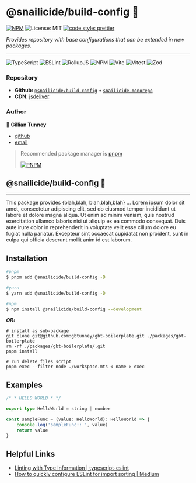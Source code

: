 # @snailicide/build-config 🐌

[![NPM](https://img.shields.io/npm/v/@snailicide/build-config)](http://www.npmjs.com/package/@snailicide/build-config)
![License: MIT](https://img.shields.io/npm/l/@snailicide/build-config)
[![code style: prettier](https://img.shields.io/badge/code_style-prettier-ff69b4.svg?style=flat-square)](https://github.com/prettier/prettier)

_Provides repository with base configurations that can be extended in new packages._

---

![TypeScript](https://img.shields.io/badge/typescript-%23007ACC.svg?style=for-the-badge&logo=typescript&logoColor=white)
![ESLint](https://img.shields.io/badge/ESLint-4B3263?style=for-the-badge&logo=eslint&logoColor=white)
![RollupJS](https://img.shields.io/badge/RollupJS-ef3335?style=for-the-badge&logo=rollup.js&logoColor=white)
![NPM](https://img.shields.io/badge/NPM-%23CB3837.svg?style=for-the-badge&logo=npm&logoColor=white)
![Vite](https://img.shields.io/badge/vite-%23646CFF.svg?style=for-the-badge&logo=vite&logoColor=white)
![Vitest](https://img.shields.io/badge/vitest-6E9F18?style=for-the-badge&logo=vitest&logoColor=white)
![Zod](https://img.shields.io/badge/zod-%233068b7.svg?style=for-the-badge&logo=zod&logoColor=white)

### Repository

-   **Github:**
    [`@snailicide/build-config`](https://github.com/gbtunney/snailicide-monorepo/tree/main/packages/build-config) •
    [`snailicide-monorepo`](https://github.com/gbtunney/snailicide-monorepo.git)
-   **CDN**: [jsdeliver](https://cdn.jsdelivr.net/npm/@snailicide/build-config/dist/index.min.js)

### Author

👤 **Gillian Tunney**

-   [github](https://github.com/gbtunney)
-   [email](mailto:gbtunney@mac.com)

> Recommended package manager is [pnpm](http://pnpm.io)
>
> [![PNPM](https://img.shields.io/badge/pnpm-%234a4a4a.svg?style=for-the-badge&logo=pnpm&logoColor=f69220)](http://pnpm.io)

## @snailicide/build-config 🐌

---

This package provides {blah,blah, blah,blah,blah} ... Lorem ipsum dolor sit amet, consectetur adipiscing elit, sed do
eiusmod tempor incididunt ut labore et dolore magna aliqua. Ut enim ad minim veniam, quis nostrud exercitation ullamco
laboris nisi ut aliquip ex ea commodo consequat. Duis aute irure dolor in reprehenderit in voluptate velit esse cillum
dolore eu fugiat nulla pariatur. Excepteur sint occaecat cupidatat non proident, sunt in culpa qui officia deserunt
mollit anim id est laborum.

## Installation

```sh
#pnpm
$ pnpm add @snailicide/build-config -D

#yarn
$ yarn add @snailicide/build-config -D

#npm
$ npm install @snailicide/build-config --development
```

_**OR:**_

```shell
# install as sub-package
git clone git@github.com:gbtunney/gbt-boilerplate.git ./packages/gbt-boilerplate
rm -rf ./packages/gbt-boilerplate/.git
pnpm install

# run delete files script
pnpm exec --filter node ./workspace.mts < name > exec
```

## Examples

```ts
/* * HELLO WORLD * */

export type HelloWorld = string | number

const sampleFunc = (value: HelloWorld): HelloWorld => {
    console.log('sampleFunc:: ', value)
    return value
}
```

## Helpful Links

-   [Linting with Type Information | typescript-eslint](https://typescript-eslint.io/getting-started/typed-linting)
-   [How to quickly configure ESLint for import sorting | Medium](https://medium.com/@diballesteros/how-to-quickly-configure-eslint-for-import-sorting-3a4017bd4853)
